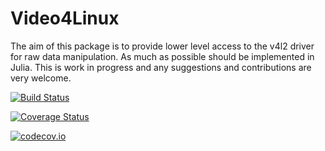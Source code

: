 # Video4Linux

The aim of this package is to provide lower level access to the v4l2 driver for raw data manipulation. As much as possible should be implemented in Julia.
This is work in progress and any suggestions and contributions are very welcome.  


[![Build Status](https://travis-ci.org/affie/Video4Linux.jl.svg?branch=master)](https://travis-ci.org/affie/Video4Linux.jl)

[![Coverage Status](https://coveralls.io/repos/affie/Video4Linux.jl/badge.svg?branch=master&service=github)](https://coveralls.io/github/affie/Video4Linux.jl?branch=master)

[![codecov.io](http://codecov.io/github/affie/Video4Linux.jl/coverage.svg?branch=master)](http://codecov.io/github/affie/Video4Linux.jl?branch=master)
